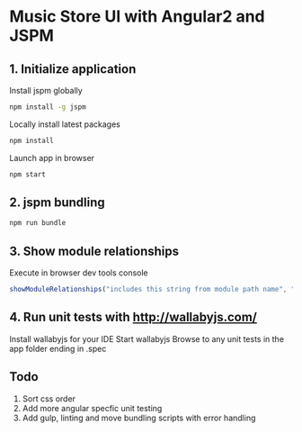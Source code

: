 # Music Store UI with Angular2 and JSPM

## 1. Initialize application

Install jspm globally
```bash
npm install -g jspm
```

Locally install latest packages
```bash
npm install
```

Launch app in browser
```bash
npm start
``` 

## 2. jspm bundling
```bash
npm run bundle
```

## 3. Show module relationships
Execute in browser dev tools console
```javascript
showModuleRelationships("includes this string from module path name", "excludes this string from module path name")
```

## 4. Run unit tests with http://wallabyjs.com/
Install wallabyjs for your IDE
Start wallabyjs
Browse to any unit tests in the app folder ending in .spec

## Todo
1. Sort css order
2. Add more angular specfic unit testing
3. Add gulp, linting and move bundling scripts with error handling

